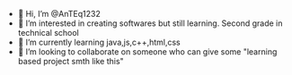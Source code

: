 - 👋 Hi, I’m @AnTEq1232
- 👀 I’m interested in creating softwares but still learning. Second grade in technical school
- 🌱 I’m currently learning java,js,c++,html,css
- 💞️ I’m looking to collaborate on someone who can give some "learning based project smth like this"

<!---
AnTEq1232/AnTEq1232 is a ✨ special ✨ repository because its `README.md` (this file) appears on your GitHub profile.
You can click the Preview link to take a look at your changes.
--->
